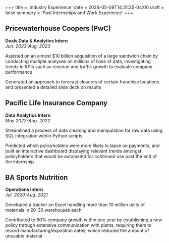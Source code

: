 +++
title = 'Industry Experience'
date = 2024-05-08T14:31:35-04:00
draft = false
summary = 'Past Internships and Work Experience'
+++
## Pricewaterhouse Coopers (PwC)
 
**Deals Data & Analytics Intern**    
*Jun. 2023-Aug. 2023*

Assisted on an almost $10 billion acquisition of a large sandwich chain by conducting multiple analyses on millions of lines of data, investigating trends in KPIs such as revenue and traffic growth to evaluate company performance

Generated an approach to forecast closures of certain franchise locations and presented a detailed slide deck on results


## Pacific Life Insurance Company     
 
**Data Analytics Intern**    
*May 2022-Aug. 2022*
						    
Streamlined a process of data cleaning and manipulation for raw data using SQL integration within Python scripts

Predicted which policyholders were more likely to lapse on payments, and built an interactive dashboard displaying relevant trends amongst policyholders that would be automated for continued use past the end of the internship


## BA Sports Nutrition

**Operations Intern**    
*Jul. 2020-Aug. 2021*

Developed a tracker on Excel handling more than 10 million units of materials in 20-30 warehouses each

Contributed to 80% company growth within one year by establishing a new policy through extensive communication with plants, requiring them to record manufacturing/expiration dates, which reduced the amount of unusable material


